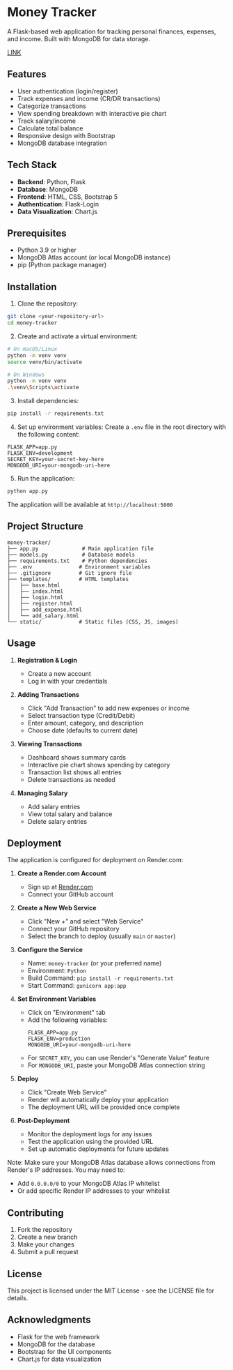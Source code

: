 # Money Tracker

A Flask-based web application for tracking personal finances, expenses, and income. Built with MongoDB for data storage.

[LINK](https://moneytracker-flutter.onrender.com/api/health)

## Features

- User authentication (login/register)
- Track expenses and income (CR/DR transactions)
- Categorize transactions
- View spending breakdown with interactive pie chart
- Track salary/income
- Calculate total balance
- Responsive design with Bootstrap
- MongoDB database integration

## Tech Stack

- **Backend**: Python, Flask
- **Database**: MongoDB
- **Frontend**: HTML, CSS, Bootstrap 5
- **Authentication**: Flask-Login
- **Data Visualization**: Chart.js

## Prerequisites

- Python 3.9 or higher
- MongoDB Atlas account (or local MongoDB instance)
- pip (Python package manager)

## Installation

1. Clone the repository:
```bash
git clone <your-repository-url>
cd money-tracker
```

2. Create and activate a virtual environment:
```bash
# On macOS/Linux
python -m venv venv
source venv/bin/activate

# On Windows
python -m venv venv
.\venv\Scripts\activate
```

3. Install dependencies:
```bash
pip install -r requirements.txt
```

4. Set up environment variables:
Create a `.env` file in the root directory with the following content:
```
FLASK_APP=app.py
FLASK_ENV=development
SECRET_KEY=your-secret-key-here
MONGODB_URI=your-mongodb-uri-here
```

5. Run the application:
```bash
python app.py
```

The application will be available at `http://localhost:5000`

## Project Structure

```
money-tracker/
├── app.py              # Main application file
├── models.py           # Database models
├── requirements.txt    # Python dependencies
├── .env               # Environment variables
├── .gitignore         # Git ignore file
├── templates/         # HTML templates
│   ├── base.html
│   ├── index.html
│   ├── login.html
│   ├── register.html
│   ├── add_expense.html
│   └── add_salary.html
└── static/            # Static files (CSS, JS, images)
```

## Usage

1. **Registration & Login**
   - Create a new account
   - Log in with your credentials

2. **Adding Transactions**
   - Click "Add Transaction" to add new expenses or income
   - Select transaction type (Credit/Debit)
   - Enter amount, category, and description
   - Choose date (defaults to current date)

3. **Viewing Transactions**
   - Dashboard shows summary cards
   - Interactive pie chart shows spending by category
   - Transaction list shows all entries
   - Delete transactions as needed

4. **Managing Salary**
   - Add salary entries
   - View total salary and balance
   - Delete salary entries

## Deployment

The application is configured for deployment on Render.com:

1. **Create a Render.com Account**
   - Sign up at [Render.com](https://render.com)
   - Connect your GitHub account

2. **Create a New Web Service**
   - Click "New +" and select "Web Service"
   - Connect your GitHub repository
   - Select the branch to deploy (usually `main` or `master`)

3. **Configure the Service**
   - Name: `money-tracker` (or your preferred name)
   - Environment: `Python`
   - Build Command: `pip install -r requirements.txt`
   - Start Command: `gunicorn app:app`

4. **Set Environment Variables**
   - Click on "Environment" tab
   - Add the following variables:
     ```
     FLASK_APP=app.py
     FLASK_ENV=production
     MONGODB_URI=your-mongodb-uri-here
     ```
   - For `SECRET_KEY`, you can use Render's "Generate Value" feature
   - For `MONGODB_URI`, paste your MongoDB Atlas connection string

5. **Deploy**
   - Click "Create Web Service"
   - Render will automatically deploy your application
   - The deployment URL will be provided once complete

6. **Post-Deployment**
   - Monitor the deployment logs for any issues
   - Test the application using the provided URL
   - Set up automatic deployments for future updates

Note: Make sure your MongoDB Atlas database allows connections from Render's IP addresses. You may need to:
- Add `0.0.0.0/0` to your MongoDB Atlas IP whitelist
- Or add specific Render IP addresses to your whitelist

## Contributing

1. Fork the repository
2. Create a new branch
3. Make your changes
4. Submit a pull request

## License

This project is licensed under the MIT License - see the LICENSE file for details.

## Acknowledgments

- Flask for the web framework
- MongoDB for the database
- Bootstrap for the UI components
- Chart.js for data visualization 
